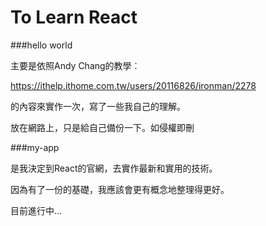 # To Learn React

###hello world

主要是依照Andy Chang的教學︰

https://ithelp.ithome.com.tw/users/20116826/ironman/2278

的內容來實作一次，寫了一些我自己的理解。

放在網路上，只是給自己備份一下。如侵權即刪

###my-app

是我決定到React的官網，去實作最新和實用的技術。

因為有了一份的基礎，我應該會更有概念地整理得更好。

目前進行中…

